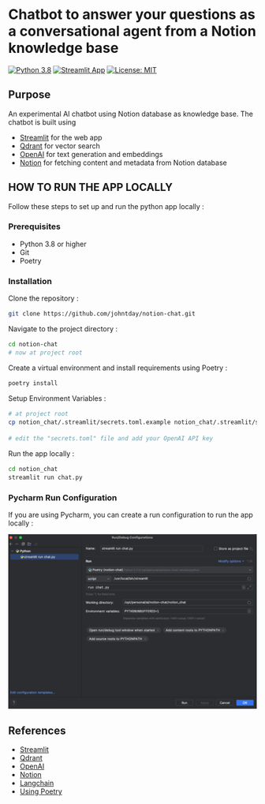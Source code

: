 # Chatbot to answer your questions as a conversational agent from a Notion knowledge base
[![Python 3.8](https://img.shields.io/badge/python-3.8-blue.svg)](https://www.python.org/downloads/release/python-380/)
[![Streamlit App](https://static.streamlit.io/badges/streamlit_badge_black_white.svg)](https://johntday-notion-chat-chat-xcbtq4.streamlit.app/)
[![License: MIT](https://img.shields.io/badge/License-MIT-yellow.svg)](https://opensource.org/licenses/MIT)

## Purpose
An experimental AI chatbot using Notion database as knowledge base. The chatbot is built using
- [Streamlit](https://streamlit.io/) for the web app
- [Qdrant](https://qdrant.tech/) for vector search
- [OpenAI](https://openai.com/blog/openai-api/) for text generation and embeddings
- [Notion](https://developers.notion.com/) for fetching content and metadata from Notion database

## HOW TO RUN THE APP LOCALLY
Follow these steps to set up and run the python app locally :

### Prerequisites
- Python 3.8 or higher
- Git
- Poetry

### Installation
Clone the repository :

```bash
git clone https://github.com/johntday/notion-chat.git
```

Navigate to the project directory :

```bash
cd notion-chat
# now at project root
```

Create a virtual environment and install requirements using Poetry :
```bash
poetry install
```

Setup Environment Variables :
```bash
# at project root
cp notion_chat/.streamlit/secrets.toml.example notion_chat/.streamlit/secrets.toml

# edit the "secrets.toml" file and add your OpenAI API key
```

Run the app locally :

```bash
cd notion_chat
streamlit run chat.py
```

### Pycharm Run Configuration

If you are using Pycharm, you can create a run configuration to run the app locally :

![img.png](docs/images/img.png)

## References
- [Streamlit](https://streamlit.io/)
- [Qdrant](https://qdrant.tech/)
- [OpenAI](https://openai.com/blog/openai-api/)
- [Notion](https://developers.notion.com/)
- [Langchain](https://python.langchain.com/)
- [Using Poetry](https://johntday.github.io/python-poetry/)
